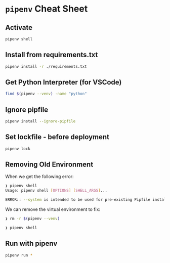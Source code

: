 # `pipenv` Cheat Sheet

## Activate

```bash
pipenv shell
```

## Install from requirements.txt

```bash
pipenv install -r ./requirements.txt
```

## Get Python Interpreter (for VSCode)

```bash
find $(pipenv --venv) -name "python"
```

## Ignore pipfile

```bash
pipenv install --ignore-pipfile
```

## Set lockfile - before deployment

```bash
pipenv lock
```

## Removing Old Environment

When we get the following error:

```bash
❯ pipenv shell
Usage: pipenv shell [OPTIONS] [SHELL_ARGS]...

ERROR:: --system is intended to be used for pre-existing Pipfile installation, not installation of specific packages. Aborting.
```

We can remove the virtual environment to fix:
```bash
❯ rm -r $(pipenv --venv)

❯ pipenv shell
```

## Run with pipenv

```bash
pipenv run *
```
